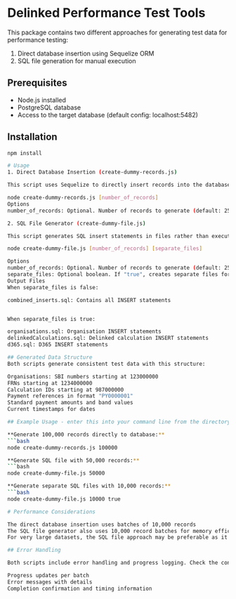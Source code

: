 # Delinked Performance Test Tools

This package contains two different approaches for generating test data for performance testing:

1. Direct database insertion using Sequelize ORM
2. SQL file generation for manual execution

## Prerequisites

- Node.js installed
- PostgreSQL database
- Access to the target database (default config: localhost:5482)

## Installation

````sh
npm install

# Usage
1. Direct Database Insertion (create-dummy-records.js)

This script uses Sequelize to directly insert records into the database.

node create-dummy-records.js [number_of_records]
Options
number_of_records: Optional. Number of records to generate (default: 250,000)

2. SQL File Generator (create-dummy-file.js)

This script generates SQL insert statements in files rather than executing them directly.

node create-dummy-file.js [number_of_records] [separate_files]

Options
number_of_records: Optional. Number of records to generate (default: 250,000)
separate_files: Optional boolean. If "true", creates separate files for each table (default: false)
Output Files
When separate_files is false:

combined_inserts.sql: Contains all INSERT statements


When separate_files is true:

organisations.sql: Organisation INSERT statements
delinkedCalculations.sql: Delinked calculation INSERT statements
d365.sql: D365 INSERT statements

## Generated Data Structure
Both scripts generate consistent test data with this structure:

Organisations: SBI numbers starting at 123000000
FRNs starting at 1234000000
Calculation IDs starting at 987000000
Payment references in format "PY0000001"
Standard payment amounts and band values
Current timestamps for dates

## Example Usage - enter this into your command line from the directory containing the scripts, in this case it is within the /app dir.

**Generate 100,000 records directly to database:**
```bash
node create-dummy-records.js 100000

**Generate SQL file with 50,000 records:**
```bash
node create-dummy-file.js 50000

**Generate separate SQL files with 10,000 records:**
```bash
node create-dummy-file.js 10000 true

# Performance Considerations

The direct database insertion uses batches of 10,000 records
The SQL file generator also uses 10,000 record batches for memory efficiency
For very large datasets, the SQL file approach may be preferable as it allows manual execution control

## Error Handling

Both scripts include error handling and progress logging. Check the console output for:

Progress updates per batch
Error messages with details
Completion confirmation and timing information
````
